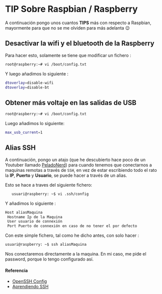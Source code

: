 # TIP Sobre Raspbian / Raspberry

A continuación pongo unos cuantos **TIPS** más con respecto a Raspbian, mayormente para que no se me olviden para más adelanta 😉

<!--more-->

## Desactivar la wifi y el bluetooth de la Raspberry
Para hacer esto, solamente se tiene que modificar un fichero :
```bash
root@raspberry:~# vi /boot/config.txt
```

Y luego añadimos lo siguiente :
```bash
dtoverlay=disable-wifi
dtoverlay=disable-bt
```

## Obtener más voltaje en las salidas de USB
```bash
root@raspberry:~# vi /boot/config.txt
```

Luego añadimos lo siguiente:
```bash
max_usb_current=1
```

## Alias SSH
A continuación, pongo un atajo (que he descubierto hace poco de un Youtuber llamado [PeladoNerd](https://www.youtube.com/channel/UCrBzBOMcUVV8ryyAU_c6P5g)) para cuando tenemos que conectarnos a maquinas remotas a través de `SSH`, en vez de estar escribiendo todo el rato la **IP**, **Puerto** y **Usuario**, se puede hacer a través de un alias.

Esto se hace a traves del siguiente fichero:
```bash
   usuari@raspberry: ~$ vi .ssh/config
```

Y añadimos lo siguiente :
```bash
Host aliasMaquina
 Hostname Ip de la Maquina
 User usuario de connexión
 Port Puerto de connexión en caso de no tener el por defecto
```

Con este simple fichero, tal como he dicho antes, con solo hacer :
```bash
usuari@raspberry: ~$ ssh aliasMaquina
```

Nos conectaremos directamente a la maquina. En mi caso, me pide el password, porque lo tengo configurado así.
#### Referencia
- [OpenSSH Config](https://www.cyberciti.biz/faq/create-ssh-config-file-on-linux-unix)
- [Aprendiendo SSH](https://www.youtube.com/watch?v=RMS5zBYQIqA)

